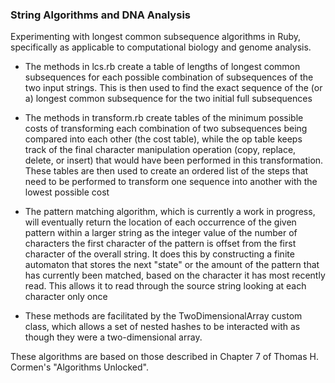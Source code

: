 ### String Algorithms and DNA Analysis
Experimenting with longest common subsequence algorithms in Ruby, specifically as applicable to computational biology and genome analysis.

- The methods in lcs.rb create a table of lengths of longest common subsequences for each possible combination of subsequences of the two input strings. This is then used to find the exact sequence of the (or a) longest common subsequence for the two initial full subsequences

- The methods in transform.rb create tables of the minimum possible costs of transforming each combination of two subsequences being compared into each other (the cost table), while the op table keeps track of the final character manipulation operation (copy, replace, delete, or insert) that would have been performed in this transformation. These tables are then used to create an ordered list of the steps that need to be performed to transform one sequence into another with the lowest possible cost

- The pattern matching algorithm, which is currently a work in progress, will eventually return the location of each occurrence of the given pattern within a larger string as the integer value of the number of characters the first character of the pattern is offset from the first character of the overall string. It does this by constructing a finite automaton that stores the next "state" or the amount of the pattern that has currently been matched, based on the character it has most recently read. This allows it to read through the source string looking at each character only once 

- These methods are facilitated by the TwoDimensionalArray custom class, which allows a set of nested hashes to be interacted with as though they were a two-dimensional array.

These algorithms are based on those described in Chapter 7 of Thomas H. Cormen's "Algorithms Unlocked".
